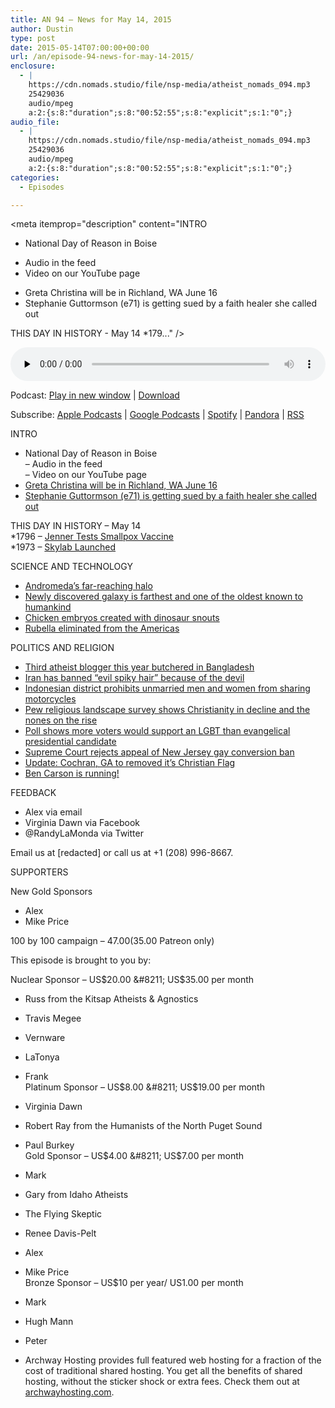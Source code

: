 ```yaml
---
title: AN 94 – News for May 14, 2015
author: Dustin
type: post
date: 2015-05-14T07:00:00+00:00
url: /an/episode-94-news-for-may-14-2015/
enclosure:
  - |
    https://cdn.nomads.studio/file/nsp-media/atheist_nomads_094.mp3
    25429036
    audio/mpeg
    a:2:{s:8:"duration";s:8:"00:52:55";s:8:"explicit";s:1:"0";}
audio_file:
  - |
    https://cdn.nomads.studio/file/nsp-media/atheist_nomads_094.mp3
    25429036
    audio/mpeg
    a:2:{s:8:"duration";s:8:"00:52:55";s:8:"explicit";s:1:"0";}
categories:
  - Episodes

---
```

<div itemscope itemtype="http://schema.org/AudioObject">
  <meta itemprop="name" content="Episode 94 &#8211; News for May 14, 2015" />
  
  <meta itemprop="uploadDate" content="2015-05-14T01:00:00-06:00" />
  
  <meta itemprop="encodingFormat" content="audio/mpeg" />
  
  <meta itemprop="duration" content="PT52M55S" />
  
  <meta itemprop="description" content="INTRO
* National Day of Reason in Boise
- Audio in the feed
- Video on our YouTube page
* Greta Christina will be in Richland, WA June 16
* Stephanie Guttormson (e71) is getting sued by a faith healer she called out

THIS DAY IN HISTORY - May 14
*179..." />
  
  <meta itemprop="contentUrl" content="https://dts.podtrac.com/redirect.mp3/cdn.nomads.studio/file/nsp-media/atheist_nomads_094.mp3" />
  
  <meta itemprop="contentSize" content="24.3" />
  </p> 
  
  <div class="powerpress_player" id="powerpress_player_8350">
    <audio class="wp-audio-shortcode" id="audio-5143-94" preload="none" style="width: 100%;" controls="controls"><source type="audio/mpeg" src="https://dts.podtrac.com/redirect.mp3/cdn.nomads.studio/file/nsp-media/atheist_nomads_094.mp3?_=94" /><a href="https://dts.podtrac.com/redirect.mp3/cdn.nomads.studio/file/nsp-media/atheist_nomads_094.mp3">https://dts.podtrac.com/redirect.mp3/cdn.nomads.studio/file/nsp-media/atheist_nomads_094.mp3</a></audio>
  </div>
</div>

<p class="powerpress_links powerpress_links_mp3">
  Podcast: <a href="https://dts.podtrac.com/redirect.mp3/cdn.nomads.studio/file/nsp-media/atheist_nomads_094.mp3" class="powerpress_link_pinw" target="_blank" title="Play in new window" onclick="return powerpress_pinw('https://htotw.com/?powerpress_pinw=5143-podcast');" rel="nofollow">Play in new window</a> | <a href="https://dts.podtrac.com/redirect.mp3/cdn.nomads.studio/file/nsp-media/atheist_nomads_094.mp3" class="powerpress_link_d" title="Download" rel="nofollow" download="atheist_nomads_094.mp3">Download</a>
</p>

<p class="powerpress_links powerpress_subscribe_links">
  Subscribe: <a href="https://podcasts.apple.com/us/podcast/humanists-take-on-the-world/id530050098?mt=2&ls=1" class="powerpress_link_subscribe powerpress_link_subscribe_itunes" target="_blank" title="Subscribe on Apple Podcasts" rel="nofollow">Apple Podcasts</a> | <a href="https://www.google.com/podcasts?feed=aHR0cDovL2F0aGVpc3Rub21hZHMubGlic3luLmNvbS9yc3M%3D" class="powerpress_link_subscribe powerpress_link_subscribe_googleplay" target="_blank" title="Subscribe on Google Podcasts" rel="nofollow">Google Podcasts</a> | <a href="https://open.spotify.com/show/3LzK2xZGike6Tc1GEMtMbr?si=LieN9SNuTpq96smuaUsH8A" class="powerpress_link_subscribe powerpress_link_subscribe_spotify" target="_blank" title="Subscribe on Spotify" rel="nofollow">Spotify</a> | <a href="https://www.pandora.com/podcast/atheist-nomads/PC:10122?corr=62071012&part=ug" class="powerpress_link_subscribe powerpress_link_subscribe_pandora" target="_blank" title="Subscribe on Pandora" rel="nofollow">Pandora</a> | <a href="https://htotw.com/feed/podcast/" class="powerpress_link_subscribe powerpress_link_subscribe_rss" target="_blank" title="Subscribe via RSS" rel="nofollow">RSS</a>
</p>

INTRO  
* National Day of Reason in Boise  
&#8211; Audio in the feed  
&#8211; Video on our YouTube page  
* <a href="http://www.tricityfreethinkers.org" target="_blank" rel="noopener">Greta Christina will be in Richland, WA June 16</a>  
* <a href="http://www.gofundme.com/SRGLegalFund" target="_blank" rel="noopener">Stephanie Guttormson (e71) is getting sued by a faith healer she called out</a>

THIS DAY IN HISTORY &#8211; May 14  
*1796 &#8211; <a href="http://www.history.com/this-day-in-history/jenner-tests-smallpox-vaccine" target="_blank" rel="noopener">Jenner Tests Smallpox Vaccine</a>  
*1973 &#8211; <a href="http://www.history.com/this-day-in-history/skylab-launched" target="_blank" rel="noopener">Skylab Launched</a>

SCIENCE AND TECHNOLOGY  
* <a href="http://phys.org/news/2015-05-hubble-giant-halo-andromeda-galaxy.html" target="_blank" rel="noopener">Andromeda&#8217;s far-reaching halo</a>  
* <a href="http://news.yale.edu/2015/05/05/astronomers-unveil-farthest-galaxy" target="_blank" rel="noopener">Newly discovered galaxy is farthest and one of the oldest known to humankind</a>  
* <a href="http://news.yahoo.com/chicken-embryos-dinosaur-snouts-created-lab-131834500.html" target="_blank" rel="noopener">Chicken embryos created with dinosaur snouts</a>  
* <a href="http://www.paho.org/hq/index.php?option=com_content&view=article&id=10798%3Aamericas-free-of-rubella&catid=740%3Anews-press-releases&Itemid=1926&lang=en" target="_blank" rel="noopener">Rubella eliminated from the Americas</a>

POLITICS AND RELIGION  
* <a href="http://www.theguardian.com/world/2015/may/12/third-atheist-blogger-killed-in-bangladesh-after-knife-attack" target="_blank" rel="noopener">Third atheist blogger this year butchered in Bangladesh</a>  
* <a href="http://www.bbc.co.uk/newsbeat/article/32587418/iran-bans-evil-spiky-hair-because-of-links-to-the-devil" target="_blank" rel="noopener">Iran has banned “evil spiky hair” because of the devil</a>  
* <a href="http://www.bbc.com/news/world-asia-32598761" target="_blank" rel="noopener">Indonesian district prohibits unmarried men and women from sharing motorcycles</a>  
* <a href="http://www.rawstory.com/2015/05/christianity-is-losing-ground-in-the-united-states-as-atheism-and-agnosticism-grow/" target="_blank" rel="noopener">Pew religious landscape survey shows Christianity in decline and the nones on the rise</a>  
* <a href="http://www.rawstory.com/2015/05/sorry-haters-americans-would-prefer-a-gay-president-to-an-evangelical-one/" target="_blank" rel="noopener">Poll shows more voters would support an LGBT than evangelical presidential candidate</a>  
* <a href="http://www.rawstory.com/2015/05/supreme-court-rejects-challenge-to-new-jersey-gay-conversion-therapy-ban/" target="_blank" rel="noopener">Supreme Court rejects appeal of New Jersey gay conversion ban</a>  
* <a href="http://www.patheos.com/blogs/friendlyatheist/2015/05/06/cochran-georgia-city-council-will-remove-christian-flag-above-city-hall/" target="_blank" rel="noopener">Update: Cochran, GA to removed it’s Christian Flag</a>  
* <a href="http://www.nytimes.com/2015/05/04/us/politics/ben-carson-brings-story-of-self-reliance-to-2016-race.html?_r=0" target="_blank" rel="noopener">Ben Carson is running!</a>

FEEDBACK  
* Alex via email  
* Virginia Dawn via Facebook  
* @RandyLaMonda via Twitter

Email us at [redacted] or call us at +1 (208) 996-8667.

SUPPORTERS

New Gold Sponsors  
* Alex  
* Mike Price

100 by 100 campaign &#8211; $47.00 ($35.00 Patreon only)

This episode is brought to you by:

Nuclear Sponsor &#8211; US$20.00 &#8211; US$35.00 per month  
* Russ from the Kitsap Atheists & Agnostics  
* Travis Megee  
* Vernware  
* LaTonya  
* Frank  
Platinum Sponsor &#8211; US$8.00 &#8211; US$19.00 per month  
* Virginia Dawn  
* Robert Ray from the Humanists of the North Puget Sound  
* Paul Burkey  
Gold Sponsor &#8211; US$4.00 &#8211; US$7.00 per month  
* Mark  
* Gary from Idaho Atheists  
* The Flying Skeptic  
* Renee Davis-Pelt  
* Alex  
* Mike Price  
Bronze Sponsor &#8211; US$10 per year/ US1.00 per month  
* Mark  
* Hugh Mann  
* Peter

* Archway Hosting provides full featured web hosting for a fraction of the cost of traditional shared hosting. You get all the benefits of shared hosting, without the sticker shock or extra fees. Check them out at <a href="http://archwayhosting.com/" target="_blank" rel="noopener">archwayhosting.com</a>.